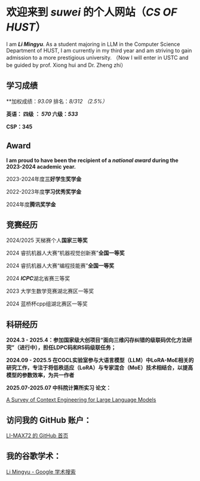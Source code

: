 # **欢迎来到 *suwei* 的个人网站（*CS OF HUST*）**



I am ***Li Mingyu***. As a student majoring in LLM in the Computer Science Department of HUST, I am currently in my third year and am striving to gain admission to a more prestigious university. （Now  I will enter in USTC and be guided by prof. Xiong hui and Dr. Zheng zhi）



## 学习成绩

**加权成绩：*93.09* 排名：*8/*312 （2.5%）** 

**英语： 四级 ： *570* 六级：*533***

**CSP：345**



## **Award**

**I am proud to have been the recipient of a *national award* during the 2023-2024 academic year.**

2023-2024年度**三好学生奖学金**

2022-2023年度**学习优秀奖学金**

2024年度**腾讯奖学金**



## **竞赛经历**



2024/2025 天梯赛个人**国家三等奖**

2024 睿抗机器人大赛“机器视觉创新赛”**全国一等奖**

2024 睿抗机器人大赛“编程技能赛”**全国一等奖**

2024 ***ICPC***湖北省赛三等奖

2023 大学生数学竞赛湖北赛区一等奖

2024 蓝桥杯cpp组湖北赛区一等奖



## 科研经历



**2024.3 - 2025.4：参加国家级大创项目“面向三维闪存纠错的级联码优化方法研究”（进行中），担任LDPC码和RS码级联任务；**

**2024.09 - 2025.5 在CGCL实验室参与大语言模型（LLM）中LoRA-MoE相关的研究工作，专注于将低秩适应（LoRA）与专家混合（MoE）技术相结合，以提高模型的参数效率，为共一作者**

**2025.07-2025.07 中科院计算所实习 论文：**

[A Survey of Context Engineering for Large Language Models](https://arxiv.org/pdf/2507.13334?)



## 访问我的 GitHub 账户：

[LI-MAX72 的 GitHub 首页](https://github.com/LI-MAX72)

## 我的谷歌学术：

[‪Li Mingyu‬ - ‪Google 学术搜索‬](https://scholar.google.com/citations?hl=zh-CN&user=09-bVioAAAAJ)